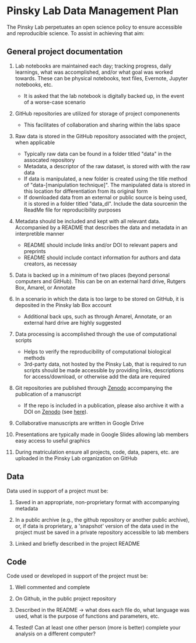 # Pinsky Lab Data Management Plan

The Pinsky Lab perpetuates an open science policy to ensure accessible and reproducible science. To assist in achieving that aim:


## General project documentation

1. Lab notebooks are maintained each day; tracking progress, daily learnings, what was accomplished, and/or what goal was worked towards. These can be physical notebooks, text files, Evernote, Jupyter notebooks, etc.
	* It is asked that the lab notebook is digitally backed up, in the event of a worse-case scenario

2. GitHub repositories are utilized for storage of project componenents
	* This facilitates of collaboration and sharing within the labs space

3. Raw data is stored in the GitHub repository associated with the project, when applicable
	* Typically raw data can be found in a folder titled "data" in the assocated repository
	* Metadata, a descriptor of the raw dataset, is stored with with the raw data
	* If data is manipulated, a new folder is created using the title method of "data-[manipulation technique]". The manipulated data is stored in this location for differentiation from its original form
	* If downloaded data from an external or public source is being used, it is stored in a folder titled "data_dl". Include the data sourcenin the ReadMe file for reproducibility purposes

4. Metadata should be included and kept with all relevant data. Accompanied by a README that describes the data and metadata in an interpretible manner
	* README should include links and/or DOI to relevant papers and preprints
	* README should include contact information for authors and data creators, as necessay

5. Data is backed up in a *minimum* of two places (beyond personal computers and GitHub). This can be on an external hard drive, Rutgers Box, Amarel, or Annotate

6. In a scenario in which the data is too large to be stored on GitHub, it is deposited in the Pinsky lab Box account
	* Additional back ups, such as through Amarel, Annotate, or an external hard drive are highly suggested

7. Data processing is accomplished through the use of computational scripts
	* Helps to verify the reproducibility of computational biological methods
	* 3rd-party data, not hosted by the Pinsky Lab, that is required to run scripts should be made accessible by providing links, descriptions for access/download, or otherwise add the data are required

8. Git repositories are published through [Zenodo](https://www.zenodo.org) accompanying the publication of a manuscript
	* If the repo is included in a publication, please also archive it with a DOI on [Zenodo](https://www.zenodo.org) (see [here](https://github.com/pinskylab/pinskylab_methods/blob/master/cookbook.md#archiving-a-git-repo-with-zenodo-for-a-publication)).

9. Collaborative manuscripts are written in Google Drive

10. Presentations are typically made in Google Slides allowing lab members easy access to useful graphics

11. During matriculation ensure all projects, code, data, papers, etc. are uploaded in the Pinsky Lab organization on GitHub


## Data
Data used in support of a project must be:

1. Saved in an appropriate, non-proprietary format with accompanying metadata

2. In a public archive (e.g., the github repository or another public archive), or, if data is proprietary, a 'snapshot' version of the data used in the project must be saved in a private repository accessible to lab members

3. Linked and briefly described in the project README


## Code
Code used or developed in support of the project must be:

1. Well commented and complete

2. On Github, in the public project repository

3. Described in the README -> what does each file do, what language was used, what is the purpose of functions and parameters, etc.

4. Tested! Can at least one other person (more is better) complete your analysis on a different computer?
